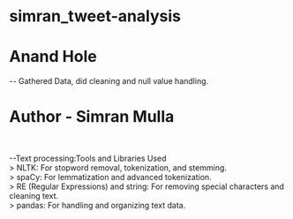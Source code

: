 # simran_tweet-analysis
<h1> Anand Hole </h1>
<p> -- Gathered Data, did cleaning and null value handling.<br> </p>

<h1>Author - Simran Mulla</h1>
<br>
<p> --Text processing:Tools and Libraries Used<br>
    > NLTK: For stopword removal, tokenization, and stemming.<br>
    > spaCy: For lemmatization and advanced tokenization.<br>
    > RE (Regular Expressions) and string: For removing special characters and cleaning text.<br>
    > pandas: For handling and organizing text data.<br>
    </p>
                  